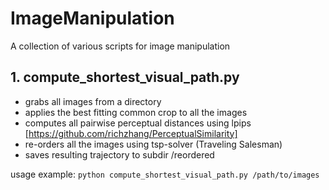 # ImageManipulation
A collection of various scripts for image manipulation

## 1. compute_shortest_visual_path.py
  - grabs all images from a directory
  - applies the best fitting common crop to all the images
  - computes all pairwise perceptual distances using lpips [https://github.com/richzhang/PerceptualSimilarity]
  - re-orders all the images using tsp-solver (Traveling Salesman)
  - saves resulting trajectory to subdir /reordered
  
usage example:
  `python compute_shortest_visual_path.py /path/to/images`
